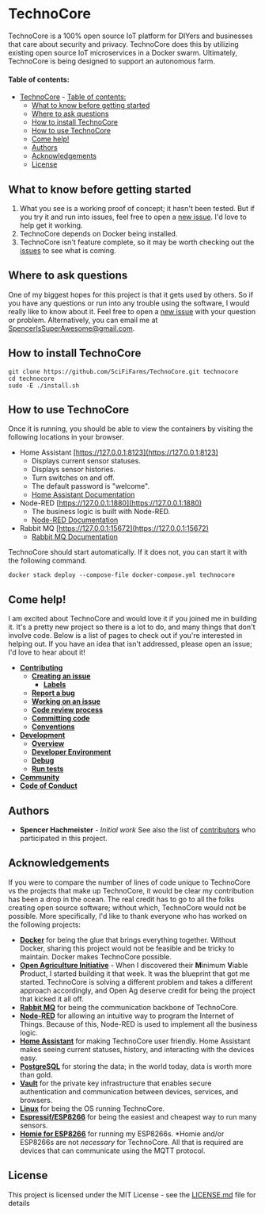 # TechnoCore
TechnoCore is a 100% open source IoT platform for DIYers and businesses that care about security and privacy. TechnoCore does this by utilizing existing open source IoT microservices in a Docker swarm. Ultimately, TechnoCore is being designed to support an autonomous farm.

#### Table of contents:
- [TechnoCore](#technocore)
            - [Table of contents:](#table-of-contents)
    - [What to know before getting started](#what-to-know-before-getting-started)
    - [Where to ask questions](#where-to-ask-questions)
    - [How to install TechnoCore](#how-to-install-technocore)
    - [How to use TechnoCore](#how-to-use-technocore)
    - [Come help!](#come-help)
    - [Authors](#authors)
    - [Acknowledgements](#acknowledgements)
    - [License](#license)
## What to know before getting started
1. What you see is a working proof of concept; it hasn't been tested. But if you try it and run into issues, feel free to open a [new issue](https://github.com/SciFiFarms/TechnoCore/issues/new). I'd love to help get it working.
1. TechnoCore depends on Docker being installed.
1. TechnoCore isn't feature complete, so it may be worth checking out the [issues](https://github.com/SciFiFarms/TechnoCore/issues) to see what is coming.

## Where to ask questions
One of my biggest hopes for this project is that it gets used by others. So if you have any questions or run into any trouble using the software, I would really like to know about it. Feel free to open a [new issue](https://github.com/SciFiFarms/TechnoCore/issues/new) with your question or problem. Alternatively, you can email me at SpencerIsSuperAwesome@gmail.com.

## How to install TechnoCore
~~~
git clone https://github.com/SciFiFarms/TechnoCore.git technocore
cd technocore
sudo -E ./install.sh
~~~

## How to use TechnoCore
Once it is running, you should be able to view the containers by visiting the following locations in your browser.
- Home Assistant [https://127.0.0.1:8123](https://127.0.0.1:8123)
    - Displays current sensor statuses.
    - Displays sensor histories.
    - Turn switches on and off.
    - The default password is "welcome".
    - [Home Assistant Documentation](https://www.home-assistant.io/docs/)
- Node-RED [https://127.0.0.1:1880](https://127.0.0.1:1880)
    - The business logic is built with Node-RED.
    - [Node-RED Documentation](https://nodered.org/docs/)
- Rabbit MQ [https://127.0.0.1:15672](https://127.0.0.1:15672)
    - [Rabbit MQ Documentation](https://www.rabbitmq.com/documentation.html)

TechnoCore should start automatically. If it does not, you can start it with the following command.
~~~
docker stack deploy --compose-file docker-compose.yml technocore
~~~

## Come help!
I am excited about TechnoCore and would love it if you joined me in building it. It's a pretty new project so there is a lot to do, and many things that don't involve code. Below is a list of pages to check out if you're interested in helping out. If you have an idea that isn't addressed, please open an issue; I'd love to hear about it!
- **[Contributing](CONTRIBUTING.md#contributing)**
    - **[Creating an issue](CONTRIBUTING.md#creating-an-issue)**
        - **[Labels](CONTRIBUTING.md#labels)**
    - **[Report a bug](CONTRIBUTING.md#report-a-bug)**
    - **[Working on an issue](CONTRIBUTING.md#working-on-an-issue)**
    - **[Code review process](CONTRIBUTING.md#code-review-process)**
    - **[Committing code](CONTRIBUTING.md#committing-code)**
    - **[Conventions](CONTRIBUTING.md#conventions)**
- **[Development](CONTRIBUTING.md#development)**
    - **[Overview](CONTRIBUTING.md#overview)**
    - **[Developer Environment](CONTRIBUTING.md#developer-environment)**
    - **[Debug](CONTRIBUTING.md#debug)**
    - **[Run tests](CONTRIBUTING.md#run-tests)**
- **[Community](CONTRIBUTING.md#community)**
- **[Code of Conduct](CODE_OF_CONDUCT.md)**

## Authors
* **Spencer Hachmeister** - *Initial work*
See also the list of [contributors](https://github.com/SciFiFarms/TechnoCore/contributors) who participated in this project.

## Acknowledgements
If you were to compare the number of lines of code unique to TechnoCore vs the projects that make up TechnoCore, it would be clear my contribution has been a drop in the ocean. The real credit has to go to all the folks creating open source software; without which, TechnoCore would not be possible.
More specifically, I'd like to thank everyone who has worked on the following projects:
- **[Docker](https://www.docker.com/)** for being the glue that brings everything together. Without Docker, sharing this project would not be feasible and be tricky to maintain. Docker makes TechnoCore possible.
- **[Open Agriculture Initiative](https://www.media.mit.edu/groups/open-agriculture-openag/overview/)** - When I discovered their **M**inimum **V**iable **P**roduct, I started building it that week. It was the blueprint that got me started. TechnoCore is solving a different problem and takes a different approach accordingly, and Open Ag deserve credit for being the project that kicked it all off.
- **[Rabbit MQ](https://www.rabbitmq.com)** for being the communication backbone of TechnoCore.  
- **[Node-RED](https://nodered.org/)** for allowing an intuitive way to program the Internet of Things. Because of this, Node-RED is used to implement all the business logic.
- **[Home Assistant](https://www.home-assistant.io/)** for making TechnoCore user friendly. Home Assistant makes seeing current statuses, history, and interacting with the devices easy.
- **[PostgreSQL](https://www.postgresql.org/)** for storing the data; in the world today, data is worth more than gold.
- **[Vault](https://www.vaultproject.io/)** for the private key infrastructure that enables secure authentication and communication between devices, services, and browsers.
- **[Linux](https://www.linux.org/)** for being the OS running TechnoCore.
- **[Espressif/ESP8266](https://www.espressif.com/)** for being the easiest and cheapest way to run many sensors.
- **[Homie for ESP8266](https://github.com/marvinroger/homie-esp8266)** for running my ESP8266s. \*Homie and/or ESP8266s are not *necessary* for TechnoCore. All that is required are devices that can communicate using the MQTT protocol.

## License
This project is licensed under the MIT License - see the [LICENSE.md](LICENSE.md) file for details
